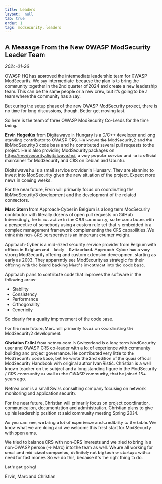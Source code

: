 ```yaml
---
title: Leaders
layout:  null
tab: true
order: 1
tags: modsecurity, leaders
---
```


## A Message From the New OWASP ModSecurity Leader Team

_2024-01-26_


OWASP HQ has approved the intermediate leadership team for OWASP ModSecurity.
We say intermediate, because the plan is to bring the community together in
the 2nd quarter of 2024 and create a new leadership team. This can be the same
people or a new crew, but it's going to be a team where the community has a
say.

But during the setup phase of the new OWASP ModSecurity project, there is no
time for long discussions, though. Better get moving fast.

So here is the team of three OWASP ModSecurity Co-Leads for the time being:

**Ervin Hegedüs** from Digitalwave in Hungary is a C/C++ developer and long
standing contributor to OWASP CRS. He knows the ModSecurity2 and the
libModSecurity3 code base and he contributed several pull requests to the
project. He is also providing ModSecurity packages on
https://modsecurity.digitalwave.hu/, a very popular service and he is official
maintainer for ModSecurity and CRS on Debian and Ubuntu.

Digitalwave.hu is a small service provider in Hungary. They are planning to
invest into ModSecurity given the new situation of the project. Expect more
news in coming weeks.

For the near future, Ervin will primarily focus on coordinating the
libModSecurity3 development and the development of the related connectors.

**Marc Stern** from Approach-Cyber in Belgium is a long term ModSecurity
contributor with literally dozens of open pull requests on GitHub.
Interestingly, he is not active in the CRS community, so he contributes with a
perspective of somebody using a custom rule set that is embedded in a complex
management framework complementing the CRS capabilities.  We think this
non-CRS perspective is an important counter weight.

Approach-Cyber is a mid-sized security service provider from Belgium with
offices in Belgium and - lately - Switzerland. Approach-Cyber has a very
strong ModSecurity offering and custom extension development starting as early
as 2003. They apparently see ModSecurity as strategic for their offering with
the board backing Marc's investment into the code base.

Approach plans to contribute code that improves the software in the following
areas:

* Stability
* Consistency
* Performance
* Orthogonality
* Genericity

So clearly for a quality improvement of the code base.

For the near future, Marc will primarily focus on coordinating the
ModSecurity2 development.

**Christian Folini** from netnea.com in Switzerland is a long term ModSecurity
user and OWASP CRS co-leader with a lot of experience with community building
and project governance. He contributed very little to the ModSecurity code
base, but he wrote the 2nd edition of the quasi official ModSecurity Handbook
with original author Ivan Ristić. Christian is a well known teacher on the
subject and a long standing figure in the ModSecurity / CRS community as well
as the OWASP community, that he joined 15+ years ago.

Netnea.com is a small Swiss consulting company focusing on network monitoring
and application security.

For the near future, Christian will primarily focus on project coordination,
communication, documentation and administration. Christian plans to give up
his leadership position at said community meeting Spring 2024.

As you can see, we bring a lot of experience and credibility to the table. We
know what we are doing and we welcome this frest start for ModSecurity with
open arms.

We tried to balance CRS with non-CRS interests and we tried to bring in
a non-OWASP person (-> Marc) into the team as well. We are all working for
small and mid-sized companies, definitely not big tech or startups with a
need for fast money. So we do this, because it's the right thing to do.

Let's get going!

Ervin, Marc and Christian
